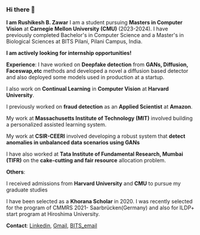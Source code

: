 ### Hi there 👋
 **I am Rushikesh B. Zawar**
 I am a student pursuing **Masters in Computer Vision** at **Carnegie Mellon University (CMU)** (2023-2024). I have previously completed Bachelor's in Computer Science and a Master's in Biological Sciences at BITS Pilani, Pilani Campus, India.
 
**I am actively looking for internship opportunities!** 
 
**Experience**:
I have worked on **Deepfake detection** from **GANs, Diffusion, Faceswap,etc** methods and developed a novel a diffusion based detector and also deployed some models used in production at a startup.

I also work on **Continual Learning** in **Computer Vision** at **Harvard University**. 

I previously worked on **fraud detection** as an **Applied Scientist** at **Amazon**. 

My work at **Massachusetts Institute of Technology (MIT)** involved building a personalized assisted learning system.

My work at **CSIR-CEERI** involved developing a robust system that **detect anomalies in unbalanced data scenarios using GANs**

I have also worked at **Tata Institute of Fundamental Research, Mumbai (TIFR)** on the **cake-cutting and fair resource** allocation problem.


**Others**:

I received admissions from **Harvard University** and **CMU** to pursue my graduate studies

I have been selected as a **Khorana Scholar** in 2020. I was recently selected for the program of CMMRS 2021- Saarbrücken(Germany) and also for ILDP+ start program at Hiroshima University.

**Contact**:
[Linkedin](https://www.linkedin.com/in/rushikesh-zawar-a67063153/), [Gmail](rushikeshzawar10@gmail.com), [BITS_email](f20170977@pilani.bits-pilani.ac.in)
 
 

<!--
**RBZ-99/RBZ-99** is a ✨ _special_ ✨ repository because its `README.md` (this file) appears on your GitHub profile.

Here are some ideas to get you started:

- 🔭 I’m currently working on ...
- 🌱 I’m currently learning ...
- 👯 I’m looking to collaborate on ...
- 🤔 I’m looking for help with ...
- 💬 Ask me about ...
- 📫 How to reach me: ...
- 😄 Pronouns: ...
- ⚡ Fun fact: ...
-->
